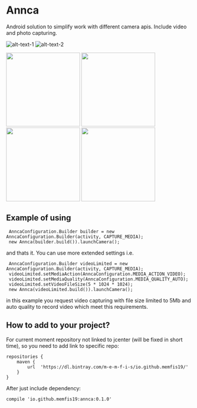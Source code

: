# Annca
Android solution to simplify work with different camera apis. Include video and photo capturing.

![alt-text-1](<img src="https://github.com/memfis19/Annca/blob/master/art/default_camera.png" width="200px" /> "title-1") ![alt-text-2](<img src="https://github.com/memfis19/Annca/blob/master/art/default_camera.png" width="200px" /> "title-2")

<img src="https://github.com/memfis19/Annca/blob/master/art/default_camera.png" width="200px" />

<img src="https://github.com/memfis19/Annca/blob/master/art/settings_for_video_limitation.png" width="200px" />

<img src="https://github.com/memfis19/Annca/blob/master/art/video_camera.png" width="200" />

<img src="https://github.com/memfis19/Annca/blob/master/art/video_low_quality.png" width="200" />

## Example of using
```
 AnncaConfiguration.Builder builder = new AnncaConfiguration.Builder(activity, CAPTURE_MEDIA);
 new Annca(builder.build()).launchCamera();
```
and thats it. You can use more extended settings i.e.
```
 AnncaConfiguration.Builder videoLimited = new AnncaConfiguration.Builder(activity, CAPTURE_MEDIA);
 videoLimited.setMediaAction(AnncaConfiguration.MEDIA_ACTION_VIDEO);
 videoLimited.setMediaQuality(AnncaConfiguration.MEDIA_QUALITY_AUTO);
 videoLimited.setVideoFileSize(5 * 1024 * 1024);
 new Annca(videoLimited.build()).launchCamera();
```
in this example you request video capturing with file size limited to 5Mb and auto quality to record video which meet this requirements.

## How to add to your project?
For current moment repository not linked to jcenter (will be fixed in short time), so you need to add link to specific repo:
```
repositories {
    maven {
        url  'https://dl.bintray.com/m-e-m-f-i-s/io.github.memfis19/'
    }
}
```
After just include dependency:
```
compile 'io.github.memfis19:annca:0.1.0'
```
